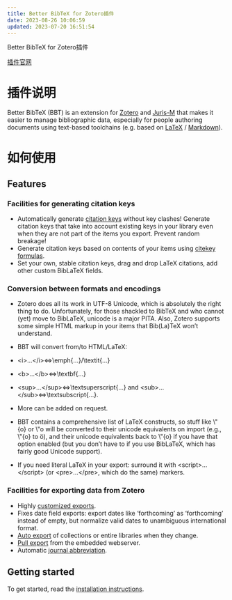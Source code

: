 ```yaml
---
title: Better BibTeX for Zotero插件
date: 2023-08-26 10:06:59
updated: 2023-07-20 16:51:54
---
```

Better BibTeX for Zotero插件

[插件官网](https://retorque.re/zotero-better-bibtex/)

# 插件说明

Better BibTeX (BBT) is an extension for [Zotero](https://www.zotero.org/) and [Juris-M](https://juris-m.github.io/) that makes it easier to manage bibliographic data, especially for people authoring documents using text-based toolchains (e.g. based on [LaTeX](https://www.latex-project.org/) / [Markdown](https://www.markdownguide.org/)).

# 如何使用

## Features

### Facilities for generating citation keys

- Automatically generate [citation keys](https://retorque.re/zotero-better-bibtex/citing/) without key clashes! Generate citation keys that take into account existing keys in your library even when they are not part of the items you export. Prevent random breakage!
- Generate citation keys based on contents of your items using [citekey formulas](https://retorque.re/zotero-better-bibtex/citing/#configurable-citekey-generator).
- Set your own, stable citation keys, drag and drop LaTeX citations, add other custom BibLaTeX fields.

### Conversion between formats and encodings

- Zotero does all its work in UTF-8 Unicode, which is absolutely the right thing to do. Unfortunately, for those shackled to BibTeX and who cannot (yet) move to BibLaTeX, unicode is a major PITA. Also, Zotero supports some simple HTML markup in your items that Bib(La)TeX won’t understand.
- BBT will convert from/to HTML/LaTeX:

- &lt;i&gt;...&lt;/i&gt;⇔\\emph{...}/\\textit{...}
- &lt;b&gt;...&lt;/b&gt;⇔\\textbf{...}
- &lt;sup&gt;...&lt;/sup&gt;⇔\\textsuperscript{...} and &lt;sub&gt;...&lt;/sub&gt;⇔\\textsubscript{...}.

- More can be added on request.
- BBT contains a comprehensive list of LaTeX constructs, so stuff like \\"{o} or \\"o will be converted to their unicode equivalents on import (e.g., \\"{o} to ö), and their unicode equivalents back to \\"{o} if you have that option enabled (but you don’t have to if you use BibLaTeX, which has fairly good Unicode support).
- If you need literal LaTeX in your export: surround it with &lt;script&gt;…&lt;/script&gt; (or &lt;pre&gt;…&lt;/pre&gt;, which do the same) markers.

### Facilities for exporting data from Zotero

- Highly [customized exports](https://retorque.re/zotero-better-bibtex/exporting/).
- Fixes date field exports: export dates like ‘forthcoming’ as ‘forthcoming’ instead of empty, but normalize valid dates to unambiguous international format.
- [Auto export](https://retorque.re/zotero-better-bibtex/exporting/auto/) of collections or entire libraries when they change.
- [Pull export](https://retorque.re/zotero-better-bibtex/exporting/pull/) from the embedded webserver.
- Automatic [journal abbreviation](https://retorque.re/zotero-better-bibtex/citing/).

## Getting started

To get started, read the [installation instructions](https://retorque.re/zotero-better-bibtex/installation/).

